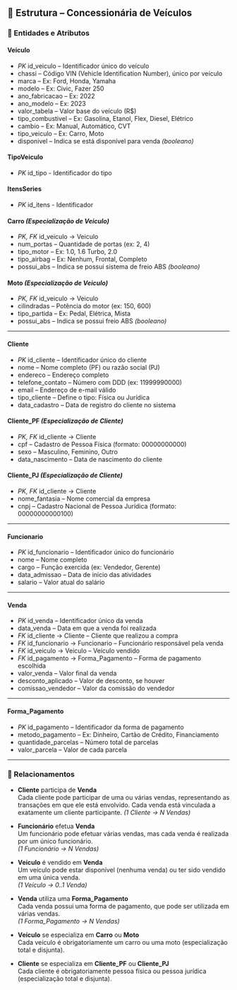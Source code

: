 ## 🧩 Estrutura – Concessionária de Veículos

### 🔹 Entidades e Atributos

#### **Veiculo**
- *PK* id_veiculo – Identificador único do veículo
- chassi – Código VIN (Vehicle Identification Number), único por veículo
- marca – Ex: Ford, Honda, Yamaha
- modelo – Ex: Civic, Fazer 250
- ano_fabricacao – Ex: 2022
- ano_modelo – Ex: 2023
- valor_tabela – Valor base do veículo (R$)
- tipo_combustivel – Ex: Gasolina, Etanol, Flex, Diesel, Elétrico
- cambio – Ex: Manual, Automático, CVT
- tipo_veiculo – Ex: Carro, Moto
- disponivel – Indica se está disponível para venda *(booleano)*

#### **TipoVeiculo**
- *PK* id_tipo - Identificador do tipo

#### **ItensSeries**
- *PK* id_itens - Identificador

#### **Carro** *(Especialização de Veiculo)*
- *PK, FK* id_veiculo → Veiculo
- num_portas – Quantidade de portas (ex: 2, 4)
- tipo_motor – Ex: 1.0, 1.6 Turbo, 2.0
- tipo_airbag – Ex: Nenhum, Frontal, Completo
- possui_abs – Indica se possui sistema de freio ABS *(booleano)*

#### **Moto** *(Especialização de Veiculo)*
- *PK, FK* id_veiculo → Veiculo
- cilindradas – Potência do motor (ex: 150, 600)
- tipo_partida – Ex: Pedal, Elétrica, Mista
- possui_abs – Indica se possui freio ABS *(booleano)*

---

#### **Cliente**
- *PK* id_cliente – Identificador único do cliente
- nome – Nome completo (PF) ou razão social (PJ)
- endereco – Endereço completo
- telefone_contato – Número com DDD (ex: 11999990000)
- email – Endereço de e-mail válido
- tipo_cliente – Define o tipo: Física ou Jurídica
- data_cadastro – Data de registro do cliente no sistema

#### **Cliente_PF** *(Especialização de Cliente)*
- *PK, FK* id_cliente → Cliente
- cpf – Cadastro de Pessoa Física (formato: 00000000000)
- sexo – Masculino, Feminino, Outro
- data_nascimento – Data de nascimento do cliente

#### **Cliente_PJ** *(Especialização de Cliente)*
- *PK, FK* id_cliente → Cliente
- nome_fantasia – Nome comercial da empresa
- cnpj – Cadastro Nacional de Pessoa Jurídica (formato: 00000000000100)

---

#### **Funcionario**
- *PK* id_funcionario – Identificador único do funcionário
- nome – Nome completo
- cargo – Função exercida (ex: Vendedor, Gerente)
- data_admissao – Data de início das atividades
- salario – Valor atual do salário 

---

#### **Venda**
- *PK* id_venda – Identificador único da venda
- data_venda – Data em que a venda foi realizada
- *FK* id_cliente → Cliente – Cliente que realizou a compra
- *FK* id_funcionario → Funcionario – Funcionário responsável pela venda
- *FK* id_veiculo → Veiculo – Veículo vendido
- *FK* id_pagamento → Forma_Pagamento – Forma de pagamento escolhida
- valor_venda – Valor final da venda 
- desconto_aplicado – Valor de desconto, se houver
- comissao_vendedor – Valor da comissão do vendedor

---

#### **Forma_Pagamento**
- *PK* id_pagamento – Identificador da forma de pagamento
- metodo_pagamento – Ex: Dinheiro, Cartão de Crédito, Financiamento
- quantidade_parcelas – Número total de parcelas
- valor_parcela – Valor de cada parcela


---

### 🔗 Relacionamentos

- **Cliente** participa de **Venda**  
  Cada cliente pode participar de uma ou várias vendas, representando as transações em que ele está envolvido. Cada venda está vinculada a exatamente um cliente participante.
  *(1 Cliente → N Vendas)*

- **Funcionário** efetua **Venda**  
  Um funcionário pode efetuar várias vendas, mas cada venda é realizada por um único funcionário.  
  *(1 Funcionário → N Vendas)*

- **Veículo** é vendido em **Venda**  
  Um veículo pode estar disponível (nenhuma venda) ou ter sido vendido em uma única venda.  
  *(1 Veículo → 0..1 Venda)*

- **Venda** utiliza uma **Forma_Pagamento**  
  Cada venda possui uma forma de pagamento, que pode ser utilizada em várias vendas.  
  *(1 Forma_Pagamento → N Vendas)*

- **Veículo** se especializa em **Carro** ou **Moto**  
  Cada veículo é obrigatoriamente um carro ou uma moto (especialização total e disjunta).

- **Cliente** se especializa em **Cliente_PF** ou **Cliente_PJ**  
  Cada cliente é obrigatoriamente pessoa física ou pessoa jurídica (especialização total e disjunta).

